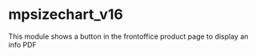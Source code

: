 # mpsizechart_v16
This module shows a button in the frontoffice product page to display an info PDF
